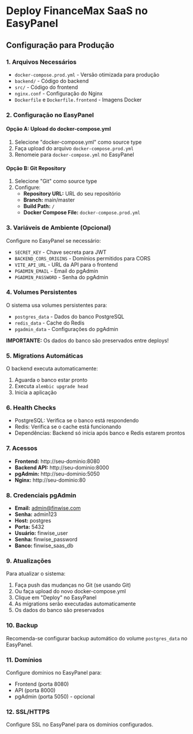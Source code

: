 # Deploy FinanceMax SaaS no EasyPanel

## Configuração para Produção

### 1. Arquivos Necessários
- `docker-compose.prod.yml` - Versão otimizada para produção
- `backend/` - Código do backend
- `src/` - Código do frontend
- `nginx.conf` - Configuração do Nginx
- `Dockerfile` e `Dockerfile.frontend` - Imagens Docker

### 2. Configuração no EasyPanel

#### Opção A: Upload do docker-compose.yml
1. Selecione "docker-compose.yml" como source type
2. Faça upload do arquivo `docker-compose.prod.yml`
3. Renomeie para `docker-compose.yml` no EasyPanel

#### Opção B: Git Repository
1. Selecione "Git" como source type
2. Configure:
   - **Repository URL:** URL do seu repositório
   - **Branch:** main/master
   - **Build Path:** `/`
   - **Docker Compose File:** `docker-compose.prod.yml`

### 3. Variáveis de Ambiente (Opcional)
Configure no EasyPanel se necessário:
- `SECRET_KEY` - Chave secreta para JWT
- `BACKEND_CORS_ORIGINS` - Domínios permitidos para CORS
- `VITE_API_URL` - URL da API para o frontend
- `PGADMIN_EMAIL` - Email do pgAdmin
- `PGADMIN_PASSWORD` - Senha do pgAdmin

### 4. Volumes Persistentes
O sistema usa volumes persistentes para:
- `postgres_data` - Dados do banco PostgreSQL
- `redis_data` - Cache do Redis
- `pgadmin_data` - Configurações do pgAdmin

**IMPORTANTE:** Os dados do banco são preservados entre deploys!

### 5. Migrations Automáticas
O backend executa automaticamente:
1. Aguarda o banco estar pronto
2. Executa `alembic upgrade head`
3. Inicia a aplicação

### 6. Health Checks
- PostgreSQL: Verifica se o banco está respondendo
- Redis: Verifica se o cache está funcionando
- Dependências: Backend só inicia após banco e Redis estarem prontos

### 7. Acessos
- **Frontend:** http://seu-dominio:8080
- **Backend API:** http://seu-dominio:8000
- **pgAdmin:** http://seu-dominio:5050
- **Nginx:** http://seu-dominio:80

### 8. Credenciais pgAdmin
- **Email:** admin@finwise.com
- **Senha:** admin123
- **Host:** postgres
- **Porta:** 5432
- **Usuário:** finwise_user
- **Senha:** finwise_password
- **Banco:** finwise_saas_db

### 9. Atualizações
Para atualizar o sistema:
1. Faça push das mudanças no Git (se usando Git)
2. Ou faça upload do novo docker-compose.yml
3. Clique em "Deploy" no EasyPanel
4. As migrations serão executadas automaticamente
5. Os dados do banco são preservados

### 10. Backup
Recomenda-se configurar backup automático do volume `postgres_data` no EasyPanel.

### 11. Domínios
Configure domínios no EasyPanel para:
- Frontend (porta 8080)
- API (porta 8000)
- pgAdmin (porta 5050) - opcional

### 12. SSL/HTTPS
Configure SSL no EasyPanel para os domínios configurados. 